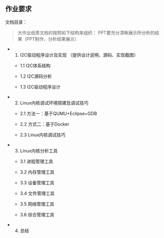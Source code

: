 ## 作业要求

文档目录：

> 大作业纸质文档的按照如下结构来组织：
> PPT要充分清晰展示所分析的结果（PPT制作、分析结果展示）

* 1. I2C驱动程序设计及实现 （提供设计说明、源码、实现截图）

    * 1.1 I2C体系结构

    * 1.2 I2C源码分析

    * 1.3 I2C驱动程序设计

* 2. Linux内核调试环境搭建及调试技巧

    * 2.1 方法一：基于QUMU+Eclipse+GDB

    * 2.2 方式二：基于Docker

    * 2.3 Linux内核调试技巧
  
* 3. Linux内核分析工具

    * 3.1 进程管理工具

    * 3.2 内存管理工具

    * 3.3 设备管理工具

    * 3.4 文件管理工具

    * 3.5 网络管理工具

    * 3.6 综合管理工具

* 4. 总结


